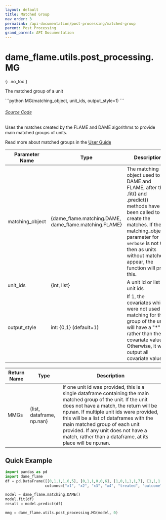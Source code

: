 ```yaml
---
layout: default
title: Matched Group
nav_order: 3
permalink: /api-documentation/post-processing/matched-group
parent: Post Processing
grand_parent: API Documentation
---
```


# dame_flame.utils.post_processing.MG
{: .no_toc }
 
The matched group of a unit


<div class="code-example" markdown="1">
```python
MG(matching_object, unit_ids, output_style=1)
```
</div>
<div id="source" class="language-markdown highlighter-rouge">
  <a class="number" href="#SourceCode"></a> 
  <a href="https://github.com/almost-matching-exactly/DAME-FLAME-Python-Package/blob/master/dame_flame/utils/post_processing.py#L22">
    <h6><u>Source Code</u></h6>
  </a>
</div>

Uses the matches created by the FLAME and DAME algorithms to provide main matched groups of units.

Read more about matched groups in the [User Guide](../user-guide/Getting-Matches.html)


| Parameter Name   | Type | Description |
|------------------|---------------------------------------------|---------|
| matching_object | {dame_flame.matching.DAME, dame_flame.matching.FLAME} | The matching object used to run DAME and FLAME, after the .fit() and .predict() methods have been called to create the matches. If the matching_object's parameter for `verbose` is not 0, then as units without matches appear, the function will print this. |
| unit_ids | {int, list} | A unit id or list of unit ids | 
| output_style | int: {0,1} (default=1) | If 1, the covariates which were not used in matching for the group of the unit will have a "*" rather than the covariate value. Otherwise, it will output all covariate values. |

| Return Name | Type | Description  |
|-------------|------| --------------------------------------------------------------------|
| MMGs    | {list, dataframe, np.nan} | If one unit id was provided, this is a single dataframe containing the main matched group of the unit. If the unit does not have a match, the return will be np.nan. If multiple unit ids were provided, this will be a list of dataframes with the main matched group of each unit provided. If any unit does not have a match, rather than a dataframe, at its place will be np.nan. |


## Quick Example

```python
import pandas as pd
import dame_flame
df = pd.DataFrame([[0,1,1,1,0,5], [0,1,1,0,0,6], [1,0,1,1,1,7], [1,1,1,1,1,7]], 
                  columns=["x1", "x2", "x3", "x4", "treated", "outcome"])

model = dame_flame.matching.DAME()
model.fit(df)
result = model.predict(df)

mmg = dame_flame.utils.post_processing.MG(model, 0)
```
